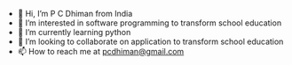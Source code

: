 - 👋 Hi, I’m P C Dhiman from India
- 👀 I’m interested in software programming to transform school education
- 🌱 I’m currently learning python
- 💞️ I’m looking to collaborate on application to transform school education
- 📫 How to reach me at pcdhiman@gmail.com

<!---
pcdhiman/pcdhiman is a ✨ special ✨ repository because its `README.md` (this file) appears on your GitHub profile.
You can click the Preview link to take a look at your changes.
--->
